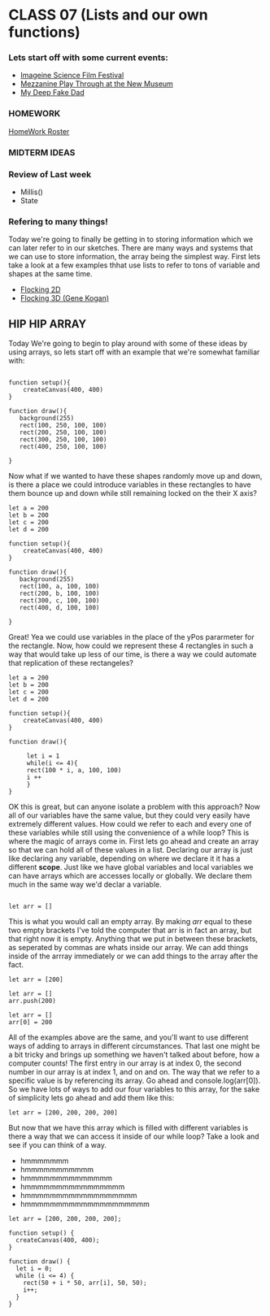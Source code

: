 
# CLASS 07 (Lists and our own functions)
### Lets start off with some current events:
- [Imageine Science Film Festival]()
- [Mezzanine Play Through at the New Museum]()
- [My Deep Fake Dad]()

### HOMEWORK
[HomeWork Roster]()

### MIDTERM IDEAS


### Review of Last week 
- Millis()
- State

### Refering to many things!
Today we're going to finally be getting in to storing information which we can later refer to in our sketches. There are many ways and systems that we can use to store information, the array being the simplest way. First lets take a look at a few examples thhat use lists to refer to tons of variable and shapes at the same time. 
- [Flocking 2D]()
- [Flocking 3D (Gene Kogan)]()

## HIP HIP ARRAY
Today We're going to begin to play around with some of these ideas by using arrays, so lets start off with an example that we're somewhat familiar with:

```

function setup(){
    createCanvas(400, 400)
}

function draw(){
   background(255)
   rect(100, 250, 100, 100)
   rect(200, 250, 100, 100)
   rect(300, 250, 100, 100)
   rect(400, 250, 100, 100)

}

```

Now what if we wanted to have these shapes randomly move up and down, is there a place we could introduce variables in these rectangles to have them bounce up and down while still remaining locked on the their X axis? 

```
let a = 200
let b = 200
let c = 200
let d = 200

function setup(){
    createCanvas(400, 400)
}

function draw(){
   background(255)
   rect(100, a, 100, 100)
   rect(200, b, 100, 100)
   rect(300, c, 100, 100)
   rect(400, d, 100, 100)

}

```
Great! Yea we could use variables in the place of the yPos pararmeter for the rectangle. Now, how could we represent these 4 rectangles in such a way that would take up less of our time, is there a way we could automate that replication of these rectangeles?

```
let a = 200
let b = 200
let c = 200
let d = 200

function setup(){
    createCanvas(400, 400)
}

function draw(){
     
     let i = 1
     while(i <= 4){
     rect(100 * i, a, 100, 100)
     i ++
     }
}

```
OK this is great, but can anyone isolate a problem with this approach? Now all of our variables have the same value, but they could very easily have extremely different values. How could we refer to each and every one of these variables while still using the convenience of a while loop? This is where the magic of arrays come in. First lets go ahead and create an array so that we can hold all of these values in a list. Declaring our array is just like declaring any variable, depending on where we declare it it has a different **scope**. Just like we have global variables and local variables we can have arrays which are accesses locally or globally. We declare them much in the same way we'd declar a variable.

```

let arr = []

```

This is what you would call an empty array. By making *arr* equal to these two empty brackets I've told the computer that arr is in fact an array, but that right now it is empty. Anything that we put in between these brackets, as seperated by commas are whats inside our array. We can add things inside of the arrray immediately or we can add things to the array after the fact.

```
let arr = [200]
```

```
let arr = []
arr.push(200)
```

```
let arr = []
arr[0] = 200
```

All of the examples above are the same, and you'll want to use different ways of adding to arrays in different circumstances. That last one might be a bit tricky and brings up something we haven't talked about before, how a computer counts! The first entry in our array is at index 0, the second number in our array is at index 1, and on and on. The way that we refer to a specific value is by referencing its array. Go ahead and console.log(arr[0]). 
So we have lots of ways to add our four variables to this array, for the sake of simplicity lets go ahead and add them like this:

```
let arr = [200, 200, 200, 200]
```

But now that we have this array which is filled with different variables is there a way that we can access it inside of our while loop? Take a look and see if you can think of a way.

- hmmmmmmm
- hmmmmmmmmmmm
- hmmmmmmmmmmmmmm
- hmmmmmmmmmmmmmmmm
- hmmmmmmmmmmmmmmmmmm
- hmmmmmmmmmmmmmmmmmmmm

```
let arr = [200, 200, 200, 200];

function setup() {
  createCanvas(400, 400);
}

function draw() {
  let i = 0;
  while (i <= 4) {
    rect(50 + i * 50, arr[i], 50, 50);
    i++;
  }
}
```
